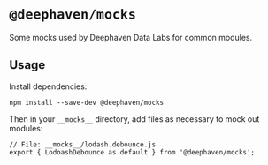 # `@deephaven/mocks`

Some mocks used by Deephaven Data Labs for common modules.

## Usage

Install dependencies:

```
npm install --save-dev @deephaven/mocks
```

Then in your `__mocks__` directory, add files as necessary to mock out modules:

```
// File: __mocks__/lodash.debounce.js
export { LodoashDebounce as default } from '@deephaven/mocks';
```
